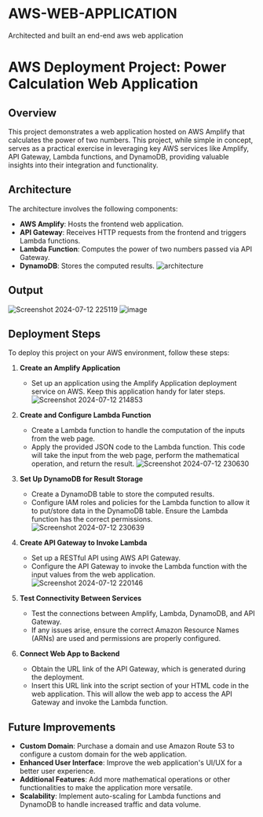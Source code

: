 # AWS-WEB-APPLICATION
Architected and built an end-end aws web application

# AWS Deployment Project: Power Calculation Web Application

## Overview
This project demonstrates a web application hosted on AWS Amplify that calculates the power of two numbers. This project, while simple in concept, serves as a practical exercise in leveraging key AWS services like Amplify, API Gateway, Lambda functions, and DynamoDB, providing valuable insights into their integration and functionality. 

## Architecture
The architecture involves the following components:
- **AWS Amplify**: Hosts the frontend web application.
- **API Gateway**: Receives HTTP requests from the frontend and triggers Lambda functions.
- **Lambda Function**: Computes the power of two numbers passed via API Gateway.
- **DynamoDB**: Stores the computed results.
  ![architecture](https://github.com/user-attachments/assets/21ee1256-a876-4798-a120-17806c900e13)

## Output
  ![Screenshot 2024-07-12 225119](https://github.com/user-attachments/assets/daa52ed0-6d66-40fc-9dd7-cd270bc5c45a)
  ![image](https://github.com/user-attachments/assets/9e8759e9-1888-47b8-855c-d5282cc2e872)


## Deployment Steps
To deploy this project on your AWS environment, follow these steps:
1. **Create an Amplify Application**
   - Set up an application using the Amplify Application deployment service on AWS. Keep this application handy for later steps.
     ![Screenshot 2024-07-12 214853](https://github.com/user-attachments/assets/6e310c7a-6c6b-4cde-b144-c10c0846a033)


2. **Create and Configure Lambda Function**
   - Create a Lambda function to handle the computation of the inputs from the web page.
   - Apply the provided JSON code to the Lambda function. This code will take the input from the web page, perform the mathematical operation, and return the result.
     ![Screenshot 2024-07-12 230630](https://github.com/user-attachments/assets/eb495898-bc32-49e8-b0cf-f8354371bb7f)


3. **Set Up DynamoDB for Result Storage**
   - Create a DynamoDB table to store the computed results.
   - Configure IAM roles and policies for the Lambda function to allow it to put/store data in the DynamoDB table. Ensure the Lambda function has the correct permissions.
     ![Screenshot 2024-07-12 230639](https://github.com/user-attachments/assets/a6a91dbb-80a5-47ae-96b6-e63af7c3a0f2) 
    

4. **Create API Gateway to Invoke Lambda**
   - Set up a RESTful API using AWS API Gateway.
   - Configure the API Gateway to invoke the Lambda function with the input values from the web application.
     ![Screenshot 2024-07-12 220146](https://github.com/user-attachments/assets/9275123a-167a-4e65-ac23-2d9e26c30108)

  
5. **Test Connectivity Between Services**
   - Test the connections between Amplify, Lambda, DynamoDB, and API Gateway.
   - If any issues arise, ensure the correct Amazon Resource Names (ARNs) are used and permissions are properly configured.

6. **Connect Web App to Backend**
   - Obtain the URL link of the API Gateway, which is generated during the deployment.
   - Insert this URL link into the script section of your HTML code in the web application. This will allow the web app to access the API Gateway and invoke the Lambda function.

## Future Improvements
- **Custom Domain**: Purchase a domain and use Amazon Route 53 to configure a custom domain for the web application.
- **Enhanced User Interface**: Improve the web application's UI/UX for a better user experience.
- **Additional Features**: Add more mathematical operations or other functionalities to make the application more versatile.
- **Scalability**: Implement auto-scaling for Lambda functions and DynamoDB to handle increased traffic and data volume.

